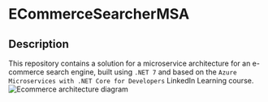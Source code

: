 # ECommerceSearcherMSA
## Description
This repository contains a solution for a microservice architecture for an e-commerce search engine, built using `.NET 7` and based on the `Azure Microservices with .NET Core for Developers` LinkedIn Learning course.
</br>
![Ecommerce architecture diagram](https://user-images.githubusercontent.com/30439829/217346240-8a45c295-4c1a-4481-9a4e-2e39678c6fda.png)


